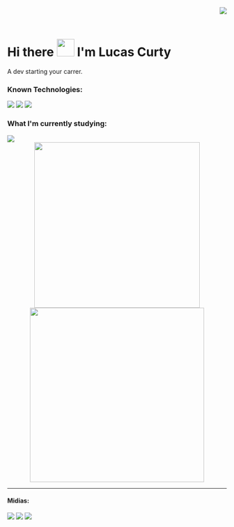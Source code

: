 <img align="right"  src="https://www.teahub.io/photos/full/284-2841446_pixel-art-cyberpunk-gif.gif">
<br><br>
<h1>Hi there <img src="https://github.com/kaueMarques/kaueMarques/raw/master/hi.gif" width="40px"> I'm Lucas Curty</h1>
  <p>A dev starting your carrer.</p>
 <h3>Known Technologies:</h3>
 <div>
 <img src="https://img.shields.io/badge/-JavaScript-fffffd?style=flat&logoColor=yellow&logo=javascript">
 <img src="https://img.shields.io/badge/-HTML-fffffd?style=flat&logoColor=orange&logo=html5">
 <img src="https://img.shields.io/badge/-CSS-fffffd?style=flat&logoColor=blue&logo=css3">
 </div>
 <h3>What I'm currently studying:</h3>
  <img src="https://img.shields.io/badge/-React-fffffd?style=flat&logoColor=blue&logo=react">
  
  <div align="center">
    <img width="380px" src="https://github-readme-stats.vercel.app/api/top-langs/?username=lucascurty&layout=compact&langs_count=16&theme=chartreuse-dark"> 
    <img width="400px" src="https://github-readme-stats.vercel.app/api?username=lucascurty&show_icons=true&theme=chartreuse-dark">
  </div>
<hr>
<h4><strong>Midias:</strong></h4>
<div>
  <a href="https://www.linkedin.com/in/lucas-curty-97398b195/"><img src="https://img.shields.io/badge/-LinkedIn-0A66C2?style=flat&labelColor=0A66C2&logo=Linkedin&Color=withe"></a>
  <a href="https://www.instagram.com/ldcurty/"><img src="https://img.shields.io/badge/-instagram-B4348C?style=flat&logo=Instagram&logoColor=white&link=https://www.instagram.com/jjean_dev"></a>
  <a href="https://twitter.com/Ldcurty"><img src="https://img.shields.io/badge/-Twitter-0077B5?style=flat&logo=Twitter&logoColor=white&link=https://twitter.com/brunadl_"></a>
</div>  
